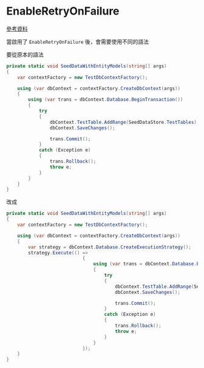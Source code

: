 # EnableRetryOnFailure

[參考資料](https://docs.microsoft.com/en-us/dotnet/architecture/microservices/implement-resilient-applications/implement-resilient-entity-framework-core-sql-connections#execution-strategies-and-explicit-transactions-using-begintransaction-and-multiple-dbcontexts)

當啟用了 `EnableRetryOnFailure` 後，會需要使用不同的語法

要從原本的語法

```csharp
private static void SeedDataWithEntityModels(string[] args)
{
    var contextFactory = new TestDbContextFactory();

    using (var dbContext = contextFactory.CreateDbContext(args))
    {
        using (var trans = dbContext.Database.BeginTransaction())
        {
            try
            {
                dbContext.TestTable.AddRange(SeedDataStore.TestTables);
                dbContext.SaveChanges();

                trans.Commit();
            }
            catch (Exception e)
            {
                trans.Rollback();
                throw e;
            }
        }
    }
}
```

改成

```csharp
private static void SeedDataWithEntityModels(string[] args)
{
    var contextFactory = new TestDbContextFactory();

    using (var dbContext = contextFactory.CreateDbContext(args))
    {
        var strategy = dbContext.Database.CreateExecutionStrategy();
        strategy.Execute(() =>
                            {
                                using (var trans = dbContext.Database.BeginTransaction())
                                {
                                    try
                                    {
                                        dbContext.TestTable.AddRange(SeedDataStore.TestTables);
                                        dbContext.SaveChanges();

                                        trans.Commit();
                                    }
                                    catch (Exception e)
                                    {
                                        trans.Rollback();
                                        throw e;
                                    }
                                }
                            });
    }
}
```

